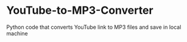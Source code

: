 # YouTube-to-MP3-Converter
Python code that converts YouTube link to MP3 files and save in local machine
